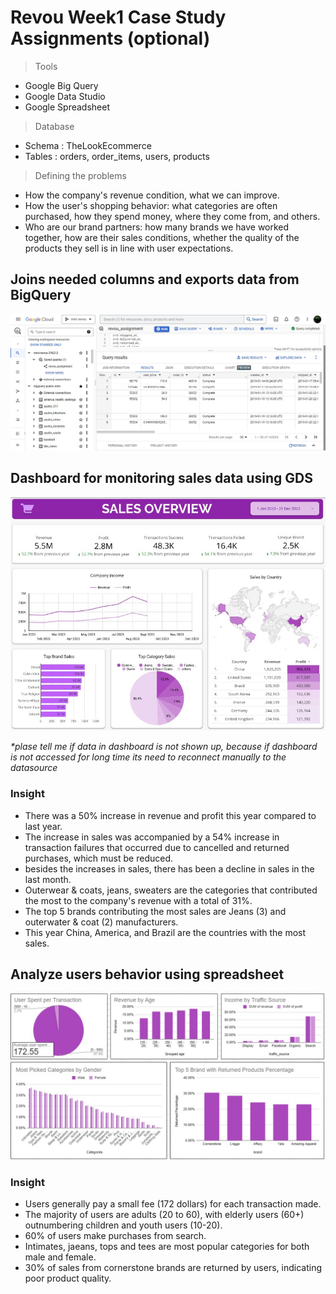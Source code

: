 # Revou Week1 Case Study Assignments (optional)

> Tools
- Google Big Query
- Google Data Studio
- Google Spreadsheet

> Database
- Schema : TheLookEcommerce
- Tables : orders, order_items, users, products

> Defining the problems
- How the company's revenue condition, what we can improve.
- How the user's shopping behavior: what categories are often purchased, how they spend money, where they come from, and others. 
- Who are our brand partners: how many brands we have worked together, how are their sales conditions, whether the quality of the products they sell is in line with user expectations.

## Joins needed columns and exports data from BigQuery
[![alt text](./images/big-query.jpg)](https://console.cloud.google.com/bigquery?sq=810936346961:4a1eee27e4f1432f857ce3800eada825)

## Dashboard for monitoring sales data using GDS
[![alt text](./images/dashboard.jpg)](https://lookerstudio.google.com/reporting/f163866b-4b00-4b41-9eba-0636ca541295)

_*plase tell me if data in dashboard is not shown up,_
_because if dashboard is not accessed for long time its need to reconnect manually to the datasource_


### Insight
- There was a 50% increase in revenue and profit this year compared to last year.
- The increase in sales was accompanied by a 54% increase in transaction failures that occurred due to cancelled and returned purchases, which must be reduced.
- besides the increases in sales, there has been a decline in sales in the last month.
- Outerwear & coats, jeans, sweaters are the categories that contributed the most to the company's revenue with a total of 31%.
- The top 5 brands contributing the most sales are Jeans (3) and outerwater & coat (2) manufacturers.
- This year China, America, and Brazil are the countries with the most sales.


## Analyze users behavior using spreadsheet
  <!-- https://docs.google.com/spreadsheets/d/1fsIZXOXhd3yJGGSquIAaLFeKi8391ojiMi5ZkELz1ok/edit?usp=sharing -->
  [![alt text](./images/spreadsheet.jpg)](https://docs.google.com/spreadsheets/d/e/2PACX-1vSQtC5dlcxBi9tCwqALVpFJ4XIFDrB-XMGuIe91FDl7pQtXv6CxaOfBsXnj0ib710VhqwVv14swpyhW/pubhtml?gid=1522888112&single=true)

### Insight
- Users generally pay a small fee (172 dollars) for each transaction made.
- The majority of users are adults (20 to 60), with elderly users (60+) outnumbering children and youth users (10-20).
- 60% of users make purchases from search.
- Intimates, jaeans, tops and tees are most popular categories for both male and female.
- 30% of sales from cornerstone brands are returned by users, indicating poor product quality.

<!-- [slides](https://docs.google.com/presentation/d/1P2xGUWr7PEwyNoQzhcAD_3Ykt9ib53XsL4Id8K1Gzn8/edit?usp=sharing) -->